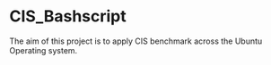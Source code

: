 # CIS_Bashscript

The aim of this project is to apply CIS benchmark across the Ubuntu Operating system.
